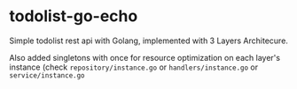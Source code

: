 # todolist-go-echo

Simple todolist rest api with Golang, implemented with 3 Layers Architecure.

Also added singletons with once for resource optimization on each layer's instance 
(check `repository/instance.go` or `handlers/instance.go` or `service/instance.go`
